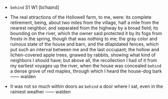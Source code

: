 - `behind` S1 W1 [bɪˈhaɪnd]



- The real attractions of the Hollowell farm, to me, were: its complete retirement, being, about two miles from the village, half a mile from the nearest neighbor, and separated from the highway by a broad field; its bounding on the river, which the owner said protected it by its fogs from frosts in the spring, though that was nothing to me; the gray color and ruinous state of the house and barn, and the dilapidated fences, which put such an interval between me and the last occupant; the hollow and lichen-covered apple trees, gnawed by rabbits, showing what kind of neighbors I should have; but above all, the recollection I had of it from my earliest voyages up the river, when the house was concealed `behind` a dense grove of red maples, through which I heard the house-dog bark —— walden

-  It was not so much within doors as `behind` a door where I sat, even in the rainiest weather —— walden